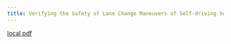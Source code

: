 ```yaml
---
title: Verifying the Safety of Lane Change Maneuvers of Self-driving Vehicles Based on Formalized Traffic Rules
---
```


[local pdf](../../../pdfs/Verifying%20the%20Safety%20of%20Lane%20Change%20Maneuvers%20of%20Self-driving%20Vehicles%20Based%20on%20Formalized%20Traffic%20Rules.pdf)
